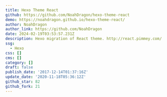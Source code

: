```yaml
---
title: Hexo Theme React
github: https://github.com/NoahDragon/hexo-theme-react
demo: https://noahdragon.github.io/hexo-theme-react/
author: NoahDragon
author_link: https://github.com/NoahDragon
date: 2024-02-19T03:53:57.231Z
description: Hexo migration of React theme. http://react.pimmey.com/
ssg:
  - Hexo
css: []
cms: []
category: []
draft: false
publish_date: '2017-12-14T01:37:16Z'
update_date: '2020-11-18T05:36:12Z'
github_star: 82
github_fork: 21
---
```

